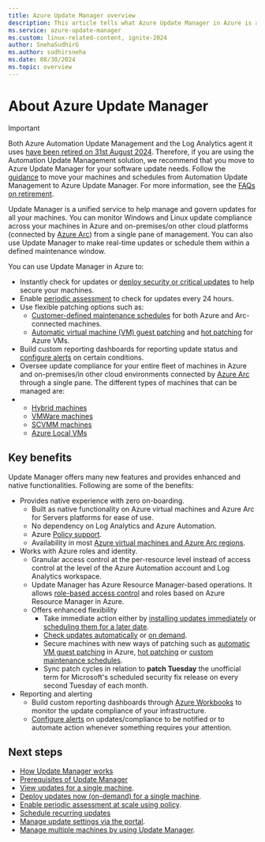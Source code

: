 ```yaml
---
title: Azure Update Manager overview
description: This article tells what Azure Update Manager in Azure is and the system updates for your Windows and Linux machines in Azure, on-premises, and other cloud environments.
ms.service: azure-update-manager
ms.custom: linux-related-content, ignite-2024
author: SnehaSudhirG
ms.author: sudhirsneha
ms.date: 08/30/2024
ms.topic: overview
---
```


# About Azure Update Manager

> [!Important]
> Both Azure Automation Update Management and the Log Analytics agent it uses [have been retired on 31st August 2024](https://azure.microsoft.com/updates/were-retiring-the-log-analytics-agent-in-azure-monitor-on-31-august-2024/). Therefore, if you are using the Automation Update Management solution, we recommend that you move to Azure Update Manager for your software update needs. Follow the [guidance](guidance-migration-automation-update-management-azure-update-manager.md#migration-scripts) to move your machines and schedules from Automation Update Management to Azure Update Manager.
> For more information, see the [FAQs on retirement](update-manager-faq.md#impact-of-log-analytics-agent-retirement).


Update Manager is a unified service to help manage and govern updates for all your machines. You can monitor Windows and Linux update compliance across your machines in Azure and on-premises/on other cloud platforms (connected by [Azure Arc](/azure/azure-arc/)) from a single pane of management. You can also use Update Manager to make real-time updates or schedule them within a defined maintenance window. 

You can use Update Manager in Azure to:

- Instantly check for updates or [deploy security or critical updates](https://aka.ms/on-demand-patching) to help secure your machines.
- Enable [periodic assessment](https://aka.ms/umc-periodic-assessment-policy) to check for updates every 24 hours.
- Use flexible patching options such as:
    - [Customer-defined maintenance schedules](https://aka.ms/umc-scheduled-patching) for both Azure and Arc-connected machines.
    - [Automatic virtual machine (VM) guest patching](/azure/virtual-machines/automatic-vm-guest-patching) and [hot patching](/azure/automanage/automanage-hotpatch) for Azure VMs.
- Build custom reporting dashboards for reporting update status and [configure alerts](https://aka.ms/aum-alerts) on certain conditions.
- Oversee update compliance for your entire fleet of machines in Azure and on-premises/in other cloud environments connected by [Azure Arc](/azure/azure-arc/) through a single pane. The different types of machines that can be managed are:
- 
    - [Hybrid machines](/azure/azure-arc/servers/)
    - [VMWare machines](/azure/azure-arc/vmware-vsphere/)
    - [SCVMM machines](/azure/azure-arc/system-center-virtual-machine-manager/)
    - [Azure Local VMs](/azure-stack/hci/)

## Key benefits

Update Manager offers many new features and provides enhanced and native functionalities. Following are some of the benefits:

- Provides native experience with zero on-boarding.
  - Built as native functionality on Azure virtual machines and Azure Arc for Servers platforms for ease of use.
  - No dependency on Log Analytics and Azure Automation.
  - Azure [Policy support](https://aka.ms/aum-policy-support).
  - Availability in most [Azure virtual machines and Azure Arc regions](https://aka.ms/aum-supported-regions).
- Works with Azure roles and identity. 
  - Granular access control at the per-resource level instead of access control at the level of the Azure Automation account and Log Analytics workspace. 
  - Update Manager has Azure Resource Manager-based operations. It allows [role-based access control](../role-based-access-control/overview.md) and roles based on Azure Resource Manager in Azure.
  - Offers enhanced flexibility
    - Take immediate action either by [installing updates immediately](https://aka.ms/on-demand-patching) or [scheduling them for a later date](https://aka.ms/umc-scheduled-patching).
    - [Check updates automatically](https://aka.ms/aum-policy-support) or [on demand](https://aka.ms/on-demand-assessment).
    - Secure machines with new ways of patching such as [automatic VM guest patching](/azure/virtual-machines/automatic-vm-guest-patching) in Azure, [hot patching](/azure/automanage/automanage-hotpatch) or  [custom maintenance schedules](https://aka.ms/umc-scheduled-patching).
    - Sync patch cycles in relation to **patch Tuesday** the unofficial term for Microsoft's scheduled security fix release on every second Tuesday of each month. 
- Reporting and alerting
    - Build custom reporting dashboards through [Azure Workbooks](manage-workbooks.md) to monitor the update compliance of your infrastructure. 
    - [Configure alerts](https://aka.ms/aum-alerts) on updates/compliance to be notified or to automate action whenever something requires your attention. 
      

## Next steps
- [How Update Manager works](workflow-update-manager.md)
- [Prerequisites of Update Manager](prerequisites.md)
- [View updates for a single machine](view-updates.md).
- [Deploy updates now (on-demand) for a single machine](deploy-updates.md).
- [Enable periodic assessment at scale using policy](https://aka.ms/aum-policy-support).
- [Schedule recurring updates](scheduled-patching.md)
- [Manage update settings via the portal](manage-update-settings.md).
- [Manage multiple machines by using Update Manager](manage-multiple-machines.md).
